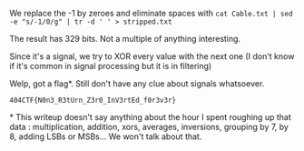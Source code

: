We replace the -1 by zeroes and eliminate spaces with
`cat Cable.txt | sed -e "s/-1/0/g" | tr -d ' ' > stripped.txt`

The result has 329 bits. Not a multiple of anything interesting.

Since it's a signal, we try to XOR every value with the next one (I don't know if it's common in signal processing but it is in filtering)

Welp, got a flag\*. Still don't have any clue about signals whatsoever.

`404CTF{N0n3_R3tUrn_Z3r0_InV3rtEd_f0r3v3r}`


\* This writeup doesn't say anything about the hour I spent roughing up that data : multiplication, addition, xors, averages, inversions, grouping by 7, by 8, adding LSBs or MSBs... We won't talk about that.
